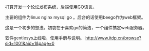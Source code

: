 #
打算开发一个论坛发布系统，后端使用GO语言。

主要的组件为linux nginx mysql go 。后台的话使用beego作为web框架。

这是一个初步的想法。初衷在于喜欢go的简洁，一个组件搞定web服务器。

软件gentlesys上线啦，使用手册与说明。
http://www.itdp.cn/browse?sid=1001&aid=1&page=0
